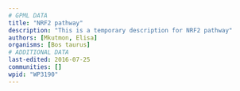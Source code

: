 ```yaml
---
# GPML DATA
title: "NRF2 pathway"
description: "This is a temporary description for NRF2 pathway"
authors: [Mkutmon, Elisa]
organisms: [Bos taurus]
# ADDITIONAL DATA
last-edited: 2016-07-25
communities: []
wpid: "WP3190"
---
```

